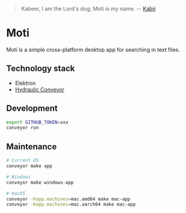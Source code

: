 > Kabeer, I am the Lord's dog; Moti is my name. -- [Kabir](https://www.hinduwebsite.com/sacredscripts/sikhscripts/guru940.asp)

# Moti

Moti is a simple cross-platform desktop app for searching in text files.

## Technology stack

- Elektron
- [Hydraulic Conveyor](https://conveyor.hydraulic.dev/)

## Development

```sh
export GITHUB_TOKEN=xxx
conveyor run
```

## Maintenance

```sh
# Current OS
conveyor make app

# Windows
conveyor make windows-app

# macOS
conveyor -Kapp.machines=mac.amd64 make mac-app
conveyor -Kapp.machines=mac.aarch64 make mac-app
```
